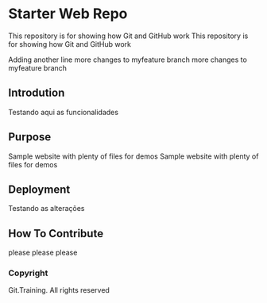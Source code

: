 # Starter Web Repo

This repository is for showing how Git and GitHub work
This repository is for showing how Git and GitHub work

Adding another line
more changes to myfeature branch
more changes to myfeature branch

## Introdution

Testando aqui as funcionalidades

## Purpose

Sample website with plenty of files for demos
Sample website with plenty of files for demos

## Deployment

Testando as alterações

## How To Contribute

please please please

### Copyright

Git.Training. All rights reserved